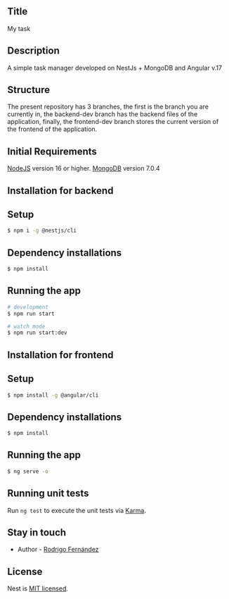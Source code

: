 
## Title
My task

## Description
A simple task manager developed on NestJs + MongoDB and Angular v.17

## Structure
The present repository has 3 branches, the first is the branch you are currently in, the backend-dev branch has the backend files of the application, finally, the frontend-dev branch stores the current version of the frontend of the application.


## Initial Requirements
[NodeJS](https://nodejs.org/) version 16 or higher.
[MongoDB](https://www.mongodb.com/try/download/community) version 7.0.4

## Installation for backend

## Setup
```bash
$ npm i -g @nestjs/cli
```
## Dependency installations
```bash
$ npm install
```

## Running the app

```bash
# development
$ npm run start

# watch mode
$ npm run start:dev

```



## Installation for frontend

## Setup
```bash
$ npm install -g @angular/cli
```
## Dependency installations
```bash
$ npm install
```

## Running the app
```bash
$ ng serve -o
```

## Running unit tests

Run `ng test` to execute the unit tests via [Karma](https://karma-runner.github.io).



## Stay in touch

- Author - [Rodrigo Fernández](https://www.linkedin.com/in/rodrigo-fern%C3%A1ndez-3aa626258)

## License

Nest is [MIT licensed](LICENSE).
